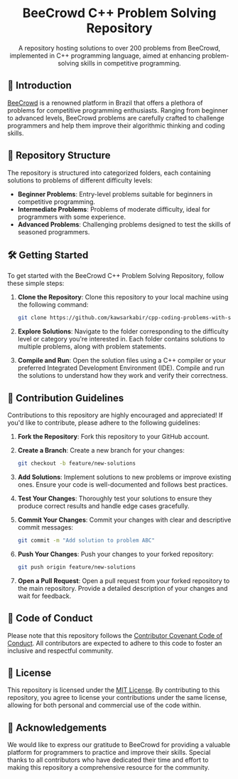 <!-- Title -->
<h1 align="center">BeeCrowd C++ Problem Solving Repository</h1>

<!-- Description -->
<p align="center">A repository hosting solutions to over 200 problems from BeeCrowd, implemented in C++ programming language, aimed at enhancing problem-solving skills in competitive programming.</p>

<!-- Introduction -->
## 🚀 Introduction

[BeeCrowd](https://www.beecrowd.com.br/) is a renowned platform in Brazil that offers a plethora of problems for competitive programming enthusiasts. Ranging from beginner to advanced levels, BeeCrowd problems are carefully crafted to challenge programmers and help them improve their algorithmic thinking and coding skills.

## 📁 Repository Structure

The repository is structured into categorized folders, each containing solutions to problems of different difficulty levels:

- **Beginner Problems**: Entry-level problems suitable for beginners in competitive programming.
- **Intermediate Problems**: Problems of moderate difficulty, ideal for programmers with some experience.
- **Advanced Problems**: Challenging problems designed to test the skills of seasoned programmers.

## 🛠️ Getting Started

To get started with the BeeCrowd C++ Problem Solving Repository, follow these simple steps:

1. **Clone the Repository**: Clone this repository to your local machine using the following command:

    ```bash
    git clone https://github.com/kawsarkabir/cpp-coding-problems-with-solutions-from-beecrowd.git
    ```

2. **Explore Solutions**: Navigate to the folder corresponding to the difficulty level or category you're interested in. Each folder contains solutions to multiple problems, along with problem statements.

3. **Compile and Run**: Open the solution files using a C++ compiler or your preferred Integrated Development Environment (IDE). Compile and run the solutions to understand how they work and verify their correctness.

## 🤝 Contribution Guidelines

Contributions to this repository are highly encouraged and appreciated! If you'd like to contribute, please adhere to the following guidelines:

1. **Fork the Repository**: Fork this repository to your GitHub account.
2. **Create a Branch**: Create a new branch for your changes:

    ```bash
    git checkout -b feature/new-solutions
    ```

3. **Add Solutions**: Implement solutions to new problems or improve existing ones. Ensure your code is well-documented and follows best practices.

4. **Test Your Changes**: Thoroughly test your solutions to ensure they produce correct results and handle edge cases gracefully.

5. **Commit Your Changes**: Commit your changes with clear and descriptive commit messages:

    ```bash
    git commit -m "Add solution to problem ABC"
    ```

6. **Push Your Changes**: Push your changes to your forked repository:

    ```bash
    git push origin feature/new-solutions
    ```

7. **Open a Pull Request**: Open a pull request from your forked repository to the main repository. Provide a detailed description of your changes and wait for feedback.

## 📝 Code of Conduct

Please note that this repository follows the [Contributor Covenant Code of Conduct](CODE_OF_CONDUCT.md). All contributors are expected to adhere to this code to foster an inclusive and respectful community.

## 📄 License

This repository is licensed under the [MIT License](LICENSE). By contributing to this repository, you agree to license your contributions under the same license, allowing for both personal and commercial use of the code within.

## 🙏 Acknowledgements

We would like to express our gratitude to BeeCrowd for providing a valuable platform for programmers to practice and improve their skills. Special thanks to all contributors who have dedicated their time and effort to making this repository a comprehensive resource for the community.
